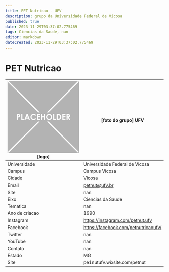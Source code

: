 ```yaml
---
title: PET Nutricao - UFV
description: grupo da Universidade Federal de Vicosa
published: true
date: 2023-11-29T03:37:02.775469
tags: Ciencias da Saude, nan
editor: markdown
dateCreated: 2023-11-29T03:37:02.775469
---
```


# PET Nutricao


| ![placeholder.png](/placeholder.png) [logo] | [foto do grupo] UFV         |
| ------------------------------------------- | ------------------------------------------------- |
| Universidade                                | Universidade Federal de Vicosa      |
| Campus                                      | Campus Vicosa            |
| Cidade                                      | Vicosa             |
| Email                                       | petnut@ufv.br             |
| Site                                        | nan              |
| Eixo                                        | Ciencias da Saude              |
| Tematica                                    | nan          |
| Ano de criacao                              | 1990        |
| Instagram                                   | https://instagram.com/petnut.ufv         |
| Facebook                                    | https://facebook.com/petnutricaoufv/          |
| Twitter                                     | nan           |
| YouTube                                     | nan           |
| Contato                                     | nan         |
| Estado                                      |  MG            |
| Site                                        | pe1nutufv.wixsite.com/petnut |
